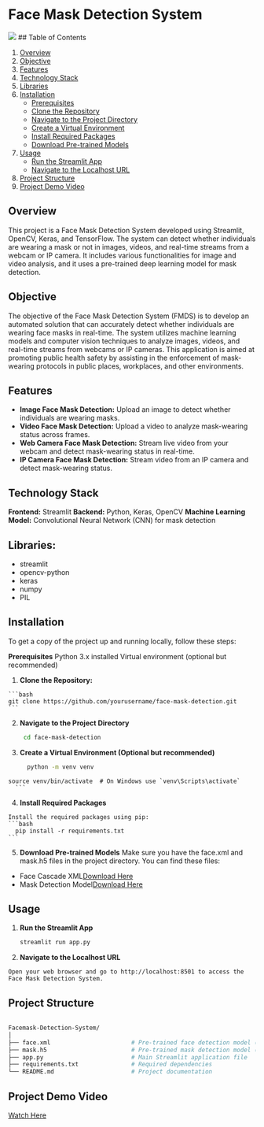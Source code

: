 # Face Mask Detection System
<img src="https://news.cgtn.com/news/77497a4e7a457a4e3241444d34636a4e3359444f31457a6333566d54/img/d87b2bb0ca8e47dcbff030e6d644f7de/d87b2bb0ca8e47dcbff030e6d644f7de.jpg">
## Table of Contents

1. [Overview](#overview)
2. [Objective](#objective)
3. [Features](#features)
4. [Technology Stack](#technology-stack)
5. [Libraries](#libraries)
6. [Installation](#installation)
    - [Prerequisites](#prerequisites)
    - [Clone the Repository](#clone-the-repository)
    - [Navigate to the Project Directory](#navigate-to-the-project-directory)
    - [Create a Virtual Environment](#create-a-virtual-environment-optional-but-recommended)
    - [Install Required Packages](#install-required-packages)
    - [Download Pre-trained Models](#download-pre-trained-models)
7. [Usage](#usage)
    - [Run the Streamlit App](#run-the-streamlit-app)
    - [Navigate to the Localhost URL](#navigate-to-the-localhost-url)
8. [Project Structure](#project-structure)
9. [Project Demo Video](#Project-Demo-Video)
## Overview
This project is a Face Mask Detection System developed using Streamlit, OpenCV, Keras, and TensorFlow. The system can detect whether individuals are wearing a mask or not in images, videos, and real-time streams from a webcam or IP camera. It includes various functionalities for image and video analysis, and it uses a pre-trained deep learning model for mask detection.
## Objective
The objective of the Face Mask Detection System (FMDS) is to develop an automated solution that can accurately detect whether individuals are wearing face masks in real-time. The system utilizes machine learning models and computer vision techniques to analyze images, videos, and real-time streams from webcams or IP cameras. This application is aimed at promoting public health safety by assisting in the enforcement of mask-wearing protocols in public places, workplaces, and other environments.
## Features
  - **Image Face Mask Detection:** Upload an image to detect whether individuals are wearing masks.
  - **Video Face Mask Detection:** Upload a video to analyze mask-wearing status across frames.
  - **Web Camera Face Mask Detection:** Stream live video from your webcam and detect mask-wearing status in real-time.
  - **IP Camera Face Mask Detection:** Stream video from an IP camera and detect mask-wearing status.
## Technology Stack
  **Frontend:** Streamlit
  **Backend:** Python, Keras, OpenCV
  **Machine Learning Model:** Convolutional Neural Network (CNN) for mask detection
## Libraries:
  - streamlit
  - opencv-python
  - keras
  - numpy
  - PIL
## Installation
To get a copy of the project up and running locally, follow these steps:

**Prerequisites**
Python 3.x installed
Virtual environment (optional but recommended)
  1. **Clone the Repository:**

    ```bash
    git clone https://github.com/yourusername/face-mask-detection.git
    ```
  2. **Navigate to the Project Directory**

     ```bash
      cd face-mask-detection
     ```
  3. **Create a Virtual Environment (Optional but recommended)**

      ```bash
        python -m venv venv
    source venv/bin/activate  # On Windows use `venv\Scripts\activate`
      ```
  4. **Install Required Packages**

    Install the required packages using pip:
    ```bash
      pip install -r requirements.txt
    ```
  5. **Download Pre-trained Models**
  Make sure you have the face.xml and mask.h5 files in the project directory. You can find these files:

  - Face Cascade XML[Download Here](face.xml)
  - Mask Detection Model[Download Here](mask.h5)
## Usage
  1. **Run the Streamlit App**

      ```bash
      streamlit run app.py
      ```
  2. **Navigate to the Localhost URL**

    Open your web browser and go to http://localhost:8501 to access the Face Mask Detection System.

## Project Structure
  ```bash
  
  Facemask-Detection-System/
  │
  ├── face.xml                       # Pre-trained face detection model (Haar Cascade)
  ├── mask.h5                        # Pre-trained mask detection model (Keras)
  ├── app.py                         # Main Streamlit application file
  ├── requirements.txt               # Required dependencies
  └── README.md                      # Project documentation
  ```
## Project Demo Video
[Watch Here](https://drive.google.com/file/d/132ZWH-7bfS2U5ZtZHAWd-juagMGor4jK/view?usp=sharing)

